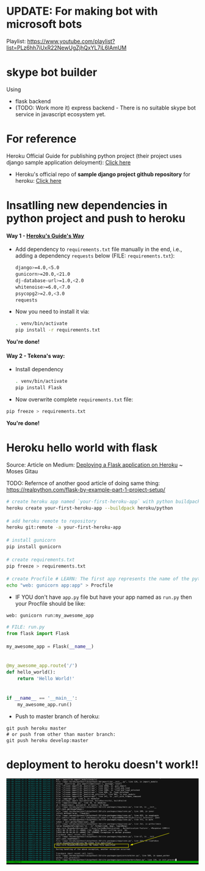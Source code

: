 # UPDATE: For making bot with microsoft bots

Playlist: https://www.youtube.com/playlist?list=PLz6hh7iUxR22NewUgZjhQxYL7iL6lAmUM

# skype bot builder

Using
- flask backend
- (TODO: Work more it) express backend - There is no suitable skype bot service in javascript ecosystem yet.

# For reference

Heroku Official Guide for publishing python project (their project uses django sample application deloyment): [Click here](https://devcenter.heroku.com/articles/getting-started-with-python)

- Heroku's official repo of **sample django project github repository** for heroku: [Click here](https://github.com/heroku/python-getting-started)

# Insatlling new dependencies in python project and push to heroku

#### Way 1 - [Heroku's Guide's Way](https://devcenter.heroku.com/articles/getting-started-with-python#push-local-changes)

- Add dependency to `requirements.txt` file manually in the end, i.e., adding a dependency `requests` below (FILE: `requirements.txt`):

    ```bash
    django>=4.0,<5.0
    gunicorn>=20.0,<21.0
    dj-database-url>=1.0,<2.0
    whitenoise>=6.0,<7.0
    psycopg2>=2.0,<3.0
    requests
    ```

- Now you need to install it via: 

    ```bash
    . venv/bin/activate
    pip install -r requirements.txt
    ```

**You're done!**

#### Way 2 - Tekena's way:

- Install dependency
    ```bash
    . venv/bin/activate
    pip install Flask
    ```
- Now overwrite complete `requirements.txt` file:

```bash
pip freeze > requirements.txt
```

**You're done!**

# Heroku hello world with flask

Source: Article on Medium: [Deploying a Flask application on Heroku](https://medium.com/@gitaumoses4/deploying-a-flask-application-on-heroku-e509e5c76524) ~ Moses Gitau

TODO: Refernce of another good article of doing same thing: https://realpython.com/flask-by-example-part-1-project-setup/

```bash
# create heroku app named `your-first-heroku-app` with python buildpack
heroku create your-first-heroku-app --buildpack heroku/python

# add heroku remote to repository
heroku git:remote -a your-first-heroku-app

# install gunicorn
pip install gunicorn

# create requirements.txt
pip freeze > requirements.txt

# create Procfile # LEARN: The first app represents the name of the python file that runs your application or the name of the module it is in. The second app represents your app name.
echo "web: gunicorn app:app" > Procfile
```

- IF YOU don't have `app.py` file but have your app named as `run.py` then your Procfile should be like:

```
web: gunicorn run:my_awesome_app
```

```py
# FILE: run.py
from flask import Flask

my_awesome_app = Flask(__name__)


@my_awesome_app.route('/')
def hello_world():
    return 'Hello World!'


if __name__ == '__main__':
    my_awesome_app.run()
```

- Push to master branch of heroku:

```
git push heroku master
# or push from other than master branch:
git push heroku develop:master
```

# deployment to heroku doesn't work!!

![](./deployment_to_heroku_requires_skype_login.png)